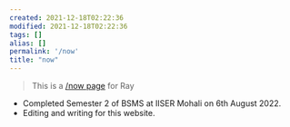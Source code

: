 ```yaml
---
created: 2021-12-18T02:22:36
modified: 2021-12-18T02:22:36
tags: []
alias: []
permalink: '/now'
title: "now"
---
```


> This is a [/now page](https://nownownow.com/about) for Ray

- Completed Semester 2 of BSMS at IISER Mohali on 6th August 2022.
- Editing and writing for this website.